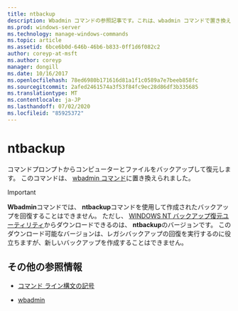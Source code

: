 ```yaml
---
title: ntbackup
description: Wbadmin コマンドの参照記事です。これは、wbadmin コマンドで置き換えられています。
ms.prod: windows-server
ms.technology: manage-windows-commands
ms.topic: article
ms.assetid: 6bce6b0d-646b-46b6-b833-0ff1d6f082c2
author: coreyp-at-msft
ms.author: coreyp
manager: dongill
ms.date: 10/16/2017
ms.openlocfilehash: 78ed6980b171616d81a1f1c0589a7e7beeb858fc
ms.sourcegitcommit: 2afed2461574a3f53f84fc9ec28d86df3b335685
ms.translationtype: MT
ms.contentlocale: ja-JP
ms.lasthandoff: 07/02/2020
ms.locfileid: "85925372"
---
```

# <a name="ntbackup"></a>ntbackup

コマンドプロンプトからコンピューターとファイルをバックアップして復元します。 このコマンドは、 [wbadmin コマンド](wbadmin.md)に置き換えられました。

> [!IMPORTANT]
> **Wbadmin**コマンドでは、 **ntbackup**コマンドを使用して作成されたバックアップを回復することはできません。 ただし、 [WINDOWS NT バックアップ復元ユーティリティ](https://www.microsoft.com/download/details.aspx?id=4220)からダウンロードできるのは、 **ntbackup**のバージョンです。 このダウンロード可能なバージョンは、レガシバックアップの回復を実行するのに役立ちますが、新しいバックアップを作成することはできません。

## <a name="additional-references"></a>その他の参照情報

- [コマンド ライン構文の記号](command-line-syntax-key.md)

- [wbadmin](wbadmin.md)
